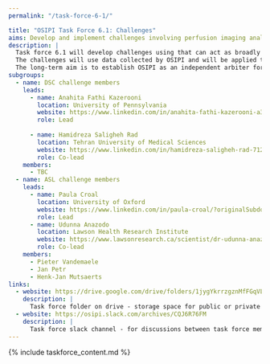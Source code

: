 ```yaml
---
permalink: "/task-force-6-1/"

title: "OSIPI Task Force 6.1: Challenges"
aims: Develop and implement challenges involving perfusion imaging analysis
description: |
  Task force 6.1 will develop challenges using that can act as broadly recognised benchmarks for perfusion software. This will include the development of metrics that quantify the performance of a perfusion analysis tool (eg. bias and precision on DROs, agreement with reference methods in-vivo, reproducibility on in-vivo data, processing time, etc).
  The challenges will use data collected by OSIPI and will be applied to the software tools listed in OSIPI in order to establish a set of benchmarks. 
  The long-term aim is to establish OSIPI as an independent arbiter for software solutions in perfusion imaging. 
subgroups:
  - name: DSC challenge members
    leads:
      - name: Anahita Fathi Kazerooni
        location: University of Pennsylvania
        website: https://www.linkedin.com/in/anahita-fathi-kazerooni-a3287238/
        role: Lead
        
      - name: Hamidreza Saligheh Rad
        location: Tehran University of Medical Sciences
        website: https://www.linkedin.com/in/hamidreza-saligheh-rad-7127021a/
        role: Co-lead
    members:
      - TBC
  - name: ASL challenge members
    leads:
      - name: Paula Croal
        location: University of Oxford
        website: https://www.linkedin.com/in/paula-croal/?originalSubdomain=uk
        role: Lead
      - name: Udunna Anazodo
        location: Lawson Health Research Institute
        website: https://www.lawsonresearch.ca/scientist/dr-udunna-anazodo
        role: Co-lead
    members:
      - Pieter Vandemaele
      - Jan Petr
      - Henk-Jan Mutsaerts
links:
  - website: https://drive.google.com/drive/folders/1jygYkrrzgznMfFGqVL9Qjvpbbvmkj55q
    description: |
      Task force folder on drive - storage space for public or private documents developed by the task force.
  - website: https://osipi.slack.com/archives/CQJ6R76FM
    description: |
      Task force slack channel - for discussions between task force members.
---
```


{% include taskforce_content.md %}
